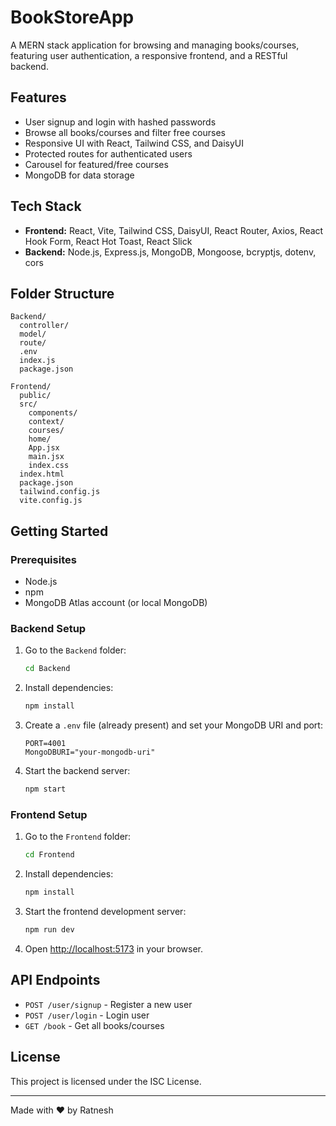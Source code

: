 # BookStoreApp

A MERN stack application for browsing and managing books/courses, featuring user authentication, a responsive frontend, and a RESTful backend.

## Features

- User signup and login with hashed passwords
- Browse all books/courses and filter free courses
- Responsive UI with React, Tailwind CSS, and DaisyUI
- Protected routes for authenticated users
- Carousel for featured/free courses
- MongoDB for data storage

## Tech Stack

- **Frontend:** React, Vite, Tailwind CSS, DaisyUI, React Router, Axios, React Hook Form, React Hot Toast, React Slick
- **Backend:** Node.js, Express.js, MongoDB, Mongoose, bcryptjs, dotenv, cors

## Folder Structure

```
Backend/
  controller/
  model/
  route/
  .env
  index.js
  package.json

Frontend/
  public/
  src/
    components/
    context/
    courses/
    home/
    App.jsx
    main.jsx
    index.css
  index.html
  package.json
  tailwind.config.js
  vite.config.js
```

## Getting Started

### Prerequisites

- Node.js
- npm
- MongoDB Atlas account (or local MongoDB)

### Backend Setup

1. Go to the `Backend` folder:
    ```sh
    cd Backend
    ```
2. Install dependencies:
    ```sh
    npm install
    ```
3. Create a `.env` file (already present) and set your MongoDB URI and port:
    ```
    PORT=4001
    MongoDBURI="your-mongodb-uri"
    ```
4. Start the backend server:
    ```sh
    npm start
    ```

### Frontend Setup

1. Go to the `Frontend` folder:
    ```sh
    cd Frontend
    ```
2. Install dependencies:
    ```sh
    npm install
    ```
3. Start the frontend development server:
    ```sh
    npm run dev
    ```
4. Open [http://localhost:5173](http://localhost:5173) in your browser.

## API Endpoints

- `POST /user/signup` - Register a new user
- `POST /user/login` - Login user
- `GET /book` - Get all books/courses

## License

This project is licensed under the ISC License.

---

Made with ❤️ by Ratnesh
